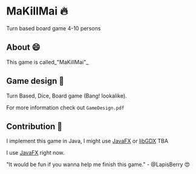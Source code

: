 # MaKillMai 🔥
Turn based board game 4-10 persons

## About 😄
This game is called_"MaKillMai"_

## Game design 📖
Turn Based, Dice, Board game (Bang! lookalike).

For more information check out `GameDesign.pdf`

## Contribution 📝
I implement this game in Java, I might use [JavaFX][JavaFX-url] or [libGDX][libGDX-url] TBA

I use [JavaFX][JavaFX-url] right now.

"It would be fun if you wanna help me finish this game." - @LapisBerry 😍

[JavaFX-url]:https://openjfx.io/
[libGDX-url]:https://libgdx.com/
